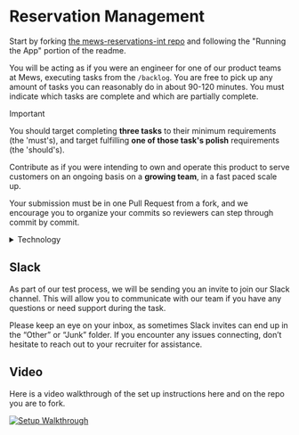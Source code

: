# Reservation Management

Start by forking [the mews-reservations-int repo](https://github.com/MewsSystems/reservations-interview) and
following the "Running the App" portion of the readme.

You will be acting as if you were an engineer for one of our product teams at Mews, executing tasks from the `/backlog`.
You are free to pick up any amount of tasks you can reasonably do in about 90-120 minutes.
You must indicate which tasks are complete and which are partially complete.

> [!IMPORTANT]
> You should target completing **three tasks** to their minimum requirements (the 'must's),
> and target fulfilling **one of those task's polish** requirements (the 'should's).

Contribute as if you were intending to own and operate this product to serve customers on an ongoing basis on
a **growing team**, in a fast paced scale up.

Your submission must be in one Pull Request from a fork, and we encourage you to organize your commits so reviewers can
step through commit by commit.

<details>

<summary>Technology</summary>

The given technologies chosen for the starting point (.NET + React+TS) are what the majority of code at Mews is written in.

You have autonomy for this product as a Product Team. You are able to leverage any library you see fit,
and adopt any design or architectural patterns that are useful.
You will need to **collaborate with the stakeholders (aka interviewers)** on all decisions during review (aka the interview).

</details>

## Slack

As part of our test process, we will be sending you an invite to join our Slack channel.
This will allow you to communicate with our team if you have any questions or need support during the task.

Please keep an eye on your inbox, as sometimes Slack invites can end up in the “Other” or “Junk” folder.
If you encounter any issues connecting, don’t hesitate to reach out to your recruiter for assistance.

## Video

Here is a video walkthrough of the set up instructions here and on the repo you are to fork.

[![Setup Walkthrough](https://cdn.loom.com/sessions/thumbnails/55fdbce7269c47468ddb51bca4b87c64-40521da27904769f.jpg)](https://cdn.loom.com/sessions/thumbnails/55fdbce7269c47468ddb51bca4b87c64-40521da27904769f.mp4)

